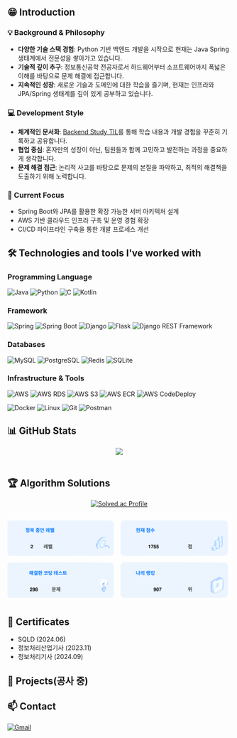 ## 😁 Introduction

### 💡 Background & Philosophy
* **다양한 기술 스택 경험**: Python 기반 백엔드 개발을 시작으로 현재는 Java Spring 생태계에서 전문성을 쌓아가고 있습니다.
* **기술적 깊이 추구**: 정보통신공학 전공자로서 하드웨어부터 소프트웨어까지 폭넓은 이해를 바탕으로 문제 해결에 접근합니다.
* **지속적인 성장**: 새로운 기술과 도메인에 대한 학습을 즐기며, 현재는 인프라와 JPA/Spring 생태계를 깊이 있게 공부하고 있습니다.

### 💻 Development Style
* **체계적인 문서화**: [Backend Study TIL](https://github.com/dnwls16071/Backend_Study_TIL)를 통해 학습 내용과 개발 경험을 꾸준히 기록하고 공유합니다.
* **협업 중심**: 혼자만의 성장이 아닌, 팀원들과 함께 고민하고 발전하는 과정을 중요하게 생각합니다.
* **문제 해결 접근**: 논리적 사고를 바탕으로 문제의 본질을 파악하고, 최적의 해결책을 도출하기 위해 노력합니다.

### 🎯 Current Focus
* Spring Boot와 JPA를 활용한 확장 가능한 서버 아키텍처 설계
* AWS 기반 클라우드 인프라 구축 및 운영 경험 확장
* CI/CD 파이프라인 구축을 통한 개발 프로세스 개선

## 🛠 Technologies and tools I've worked with

### Programming Language
![Java](https://img.shields.io/badge/Java-007396?style=flat-square&logo=java&logoColor=white)
![Python](https://img.shields.io/badge/Python-3776AB?style=flat-square&logo=Python&logoColor=white)
![C](https://img.shields.io/badge/C-A8B9CC?style=flat-square&logo=C&logoColor=white)
![Kotlin](https://img.shields.io/badge/Kotlin-7F52FF?style=flat-square&logo=kotlin&logoColor=white)

### Framework
![Spring](https://img.shields.io/badge/Spring-6DB33F?style=flat-square&logo=Spring&logoColor=white)
![Spring Boot](https://img.shields.io/badge/Spring_Boot-6DB33F?style=flat-square&logo=SpringBoot&logoColor=white)
![Django](https://img.shields.io/badge/Django-092E20?style=flat-square&logo=Django&logoColor=white)
![Flask](https://img.shields.io/badge/Flask-000000?style=flat-square&logo=Flask&logoColor=white)
![Django REST Framework](https://img.shields.io/badge/Django_REST_Framework-A30000?style=flat-square&logo=Django&logoColor=white)

### Databases
![MySQL](https://img.shields.io/badge/MySQL-4479A1?style=flat-square&logo=MySQL&logoColor=white)
![PostgreSQL](https://img.shields.io/badge/PostgreSQL-4169E1?style=flat-square&logo=PostgreSQL&logoColor=white)
![Redis](https://img.shields.io/badge/Redis-DC382D?style=flat-square&logo=Redis&logoColor=white)
![SQLite](https://img.shields.io/badge/SQLite-003B57?style=flat-square&logo=SQLite&logoColor=white)

### Infrastructure & Tools
![AWS](https://img.shields.io/badge/AWS-232F3E?style=flat-square&logo=AmazonAWS&logoColor=white)
![AWS RDS](https://img.shields.io/badge/AWS_RDS-527FFF?style=flat-square&logo=AmazonRDS&logoColor=white)
![AWS S3](https://img.shields.io/badge/AWS_S3-569A31?style=flat-square&logo=AmazonS3&logoColor=white)
![AWS ECR](https://img.shields.io/badge/AWS_ECR-FF9900?style=flat-square&logo=Amazon&logoColor=white)
![AWS CodeDeploy](https://img.shields.io/badge/AWS_CodeDeploy-4053D6?style=flat-square&logo=Amazon&logoColor=white)
<br>

![Docker](https://img.shields.io/badge/Docker-2496ED?style=flat-square&logo=Docker&logoColor=white)
![Linux](https://img.shields.io/badge/Linux-FCC624?style=flat-square&logo=Linux&logoColor=black)
![Git](https://img.shields.io/badge/Git-F05032?style=flat-square&logo=Git&logoColor=white)
![Postman](https://img.shields.io/badge/Postman-FF6C37?style=flat-square&logo=Postman&logoColor=white)


## 📊 GitHub Stats
<div align="center">
  <img src="https://github-profile-trophy.vercel.app/?username=dnwls16071&theme=nord&column=7" />
  <br/><br/>
</div>

## 🏆 Algorithm Solutions
<div align="center">
  
[![Solved.ac Profile](http://mazassumnida.wtf/api/v2/generate_badge?boj=dnwls16071)](https://solved.ac/dnwls16071/)

![Programmers Badge](https://raw.githubusercontent.com/dnwls16071/Github_Programmers_Rank/main/result/result.svg)
</div>

## 📜 Certificates
- SQLD (2024.06)
- 정보처리산업기사 (2023.11)
- 정보처리기사 (2024.09)

## 🚀 Projects(공사 중)

## 📫 Contact

[![Gmail](https://img.shields.io/badge/Gmail-EA4335?style=flat-square&logo=Gmail&logoColor=white)](mailto:dnwls16071@gmail.com)
